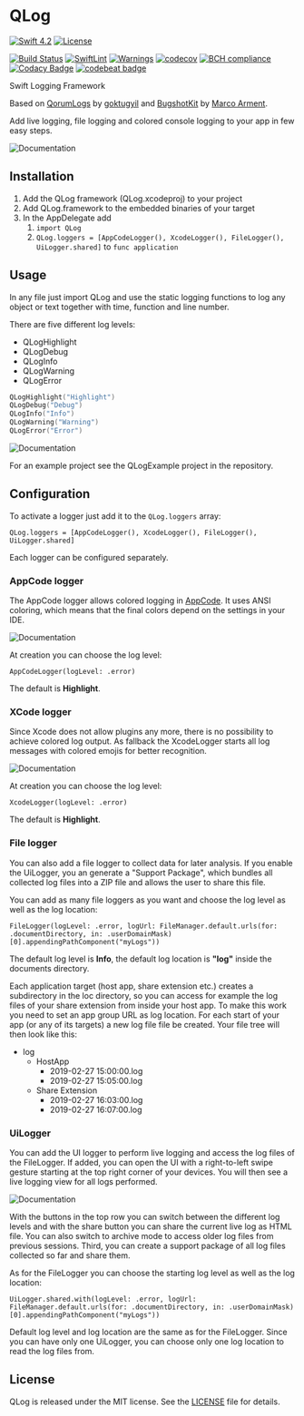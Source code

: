 # QLog

[![Swift 4.2](https://img.shields.io/badge/Swift-4.2-brightgreen.svg?style=flat)](https://swift.org/)
[![License](https://img.shields.io/badge/License-MIT-brightgreen.svg)]()

[![Build Status](https://travis-ci.org/QuantumApplications/QLog.svg?branch=master)](https://travis-ci.org/QuantumApplications/QLog) [![SwiftLint](https://img.shields.io/badge/SwiftLint-passing-brightgreen.svg)](https://github.com/realm/SwiftLint/) [![Warnings](https://img.shields.io/badge/Warnings-0-brightgreen.svg)]() [![codecov](https://codecov.io/gh/QuantumApplications/QLog/branch/master/graph/badge.svg)](https://codecov.io/gh/QuantumApplications/QLog) [![BCH compliance](https://bettercodehub.com/edge/badge/QuantumApplications/QLog?branch=master)](https://bettercodehub.com/) [![Codacy Badge](https://api.codacy.com/project/badge/Grade/a183f5dfdfd149c3805b90faf68f6ede)](https://www.codacy.com/app/christian.michael.oberdoerfer/QLog?utm_source=github.com&amp;utm_medium=referral&amp;utm_content=QuantumApplications/QLog&amp;utm_campaign=Badge_Grade) [![codebeat badge](https://codebeat.co/badges/aa53a840-ce66-4ae2-b694-77777377da57)](https://codebeat.co/projects/github-com-quantumapplications-qlog-master)

Swift Logging Framework

Based on [QorumLogs](https://github.com/goktugyil/QorumLogs) by [goktugyil](https://github.com/goktugyil) and [BugshotKit](https://github.com/marcoarment/BugshotKit) by [Marco Arment](https://marco.org).

Add live logging, file logging and colored console logging to your app in few easy steps.

![Documentation](Documentation/UiLoggerLive.png)

## Installation

1. Add the QLog framework (QLog.xcodeproj) to your project
2. Add QLog.framework to the embedded binaries of your target
3. In the AppDelegate add
    1. `import QLog`
    2. `QLog.loggers = [AppCodeLogger(), XcodeLogger(), FileLogger(), UiLogger.shared]` to `func application`

## Usage

In any file just import QLog and use the static logging functions to log any object or text together with time, function and line number.

There are five different log levels:
- QLogHighlight
- QLogDebug
- QLogInfo
- QLogWarning
- QLogError


```swift
QLogHighlight("Highlight")
QLogDebug("Debug")
QLogInfo("Info")
QLogWarning("Warning")
QLogError("Error")
```

![Documentation](Documentation/AppCode.png)

For an example project see the QLogExample project in the repository.
    
## Configuration
To activate a logger just add it to the `QLog.loggers` array:

`QLog.loggers = [AppCodeLogger(), XcodeLogger(), FileLogger(), UiLogger.shared]`

Each logger can be configured separately.

### AppCode logger

The AppCode logger allows colored logging in [AppCode](https://www.jetbrains.com/objc/). It uses ANSI coloring, which means that the final colors depend on the settings in your IDE.

![Documentation](Documentation/AppCode.png)

At creation you can choose the log level:

`AppCodeLogger(logLevel: .error)`

The default is **Highlight**.

### XCode logger

Since Xcode does not allow plugins any more, there is no possibility to achieve colored log output. As fallback the XcodeLogger starts all log messages with colored emojis for better recognition.

![Documentation](Documentation/Xcode.png)

At creation you can choose the log level:

`XcodeLogger(logLevel: .error)`

The default is **Highlight**.

### File logger

You can also add a file logger to collect data for later analysis. If you enable the UiLogger, you an generate a "Support Package", which bundles all collected log files into a ZIP file and allows the user to share this file.

You can add as many file loggers as you want and choose the log level as well as the log location:

`FileLogger(logLevel: .error, logUrl: FileManager.default.urls(for: .documentDirectory, in: .userDomainMask)[0].appendingPathComponent("myLogs"))`

The default log level is **Info**, the default log location is **"log"** inside the documents directory.

Each application target (host app, share extension etc.) creates a subdirectory in the loc directory, so you can access for example the log files of your share extension from inside your host app. To make this work you need to set an app group URL as log location. For each start of your app (or any of its targets) a new log file file be created. Your file tree will then look like this:

- log
    - HostApp
        - 2019-02-27 15:00:00.log
        - 2019-02-27 15:05:00.log
    - Share Extension
        - 2019-02-27 16:03:00.log
        - 2019-02-27 16:07:00.log
        
### UiLogger

You can add the UI logger to perform live logging and access the log files of the FileLogger. If added, you can open the UI with a right-to-left swipe gesture starting at the top right corner of your devices. You will then see a live logging view for all logs performed.

![Documentation](Documentation/UiLoggerLive.png)

With the buttons in the top row you can switch between the different log levels and with the share button you can share the current live log as HTML file. You can also switch to archive mode to access older log files from previous sessions. Third, you can create a support package of all log files collected so far and share them.

As for the FileLogger you can choose the starting log level as well as the log location:
                      
`UiLogger.shared.with(logLevel: .error, logUrl: FileManager.default.urls(for: .documentDirectory, in: .userDomainMask)[0].appendingPathComponent("myLogs"))`

Default log level and log location are the same as for the FileLogger. Since you can have only one UiLogger, you can choose only one log location to read the log files from.

## License

QLog is released under the MIT license. See the [LICENSE](https://github.com/QuantumApplications/QLog/blob/master/LICENSE) file for details.